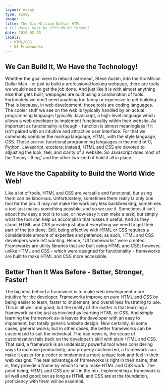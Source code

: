 ```yaml
---
layout: essay
type: essay
image: 
title: The Six Million Dollar HTML
# All dates must be YYYY-MM-DD format!
date: 2019-02-20
labels:
  - HTML/CSS
  - UI Frameworks
---
```


<h2>We Can Build It, We Have the Technology!</h2>
<p> Whether the goal were to rebuild astronaut, Steve Austin, into the Six Million Dollar Man - or just to build a professional looking webpage, there are tools we would need to get the job done.  And just like it is with almost anything else that gets built, webpages are built using a combination of tools.  Fortunately we don't need anything too fancy or expensive to get building.  That is because, in web development, those tools are coding languages.  The cooler stuff we see on the web is typically handled by an actual programming language; typically Javascript, a high-level language which allows a web developer to implement functionality within their website.  As important as functionality is though - function is almost meaningless if it isn't paired with an intuitive and attractive user interface.  For that we commonly combine the markup language, HTML, with the style language, CSS.  These are not functional programming languages in the mold of C, Python, Javascript, etcetera; instead, HTML and CSS are devoted to adjusting the look, feel, and clarity of a website.  So Javascript does most of the 'heavy-lifting,' and the other two kind of hold it all in place.</p>

<h2>We Have the Capability to Build the World Wide Web!</h2>
<p> Like a lot of tools, HTML and CSS are versatile and functional, but using them can be laborious.  Unfortunately, sometimes there really is only one tool for the job.  It may not make the work any less backbreaking; sometimes a tool just makes something possible, and so we use it.  Sometimes it isn’t about how easy a tool is to use, or how easy it can make a task; but simply what the tool can help us accomplish that makes it useful.  And as they stand, HTML and CSS provide just about everything we need to get their part of the job done. Still, being effective with HTML or CSS requires a considerable amount of expertise and patience; as such, HTML and CSS developers were left wanting.  Hence, “UI frameworks” were created.  Frameworks are utility libraries that are built using HTML and CSS; however, unlike HTML and CSS - which were designed for functionality - frameworks are built to make HTML and CSS more accessible.</p>

<h2>Better Than It Was Before - Better, Stronger, Faster!</h2>
<p> The big idea behind a framework is to make web development more intuitive for the developer.  Frameworks improve on pure HTML and CSS by being easier to learn, faster to implement, and overall less frustrating to use.  This is all well and good, but the reality of the matter is that learning a framework can be just as involved as learning HTML or CSS.  And simply learning the framework as-is leaves the developer with an easy to implement, but totally generic website design.  Now certainly, in some cases, generic works; but in other cases, the better frameworks can be customized to suit the individual.  The bad news is, the scope of customization falls back on the developer’s skill with plain HTML and CSS.  That said, a framework is an undeniably powerful tool when considering ways to increase productivity; and properly customized, a framework can make it easier for a coder to implement a more unique look and feel in their web designs.  The real advantage of frameworks is right in their name; that is, they provide a frame by which to help make HTML and CSS work.  The point being, HTML and CSS are still in the mix.  Implementing a framework is all well and good; but as long as HTML and CSS are at the foundation, proficiency with them will be essential.</p>
